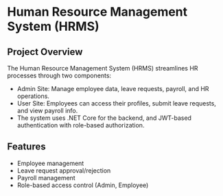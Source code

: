 # Human Resource Management System (HRMS)
## Project Overview
The Human Resource Management System (HRMS) streamlines HR processes through two components:
  - Admin Site: Manage employee data, leave requests, payroll, and HR operations.
  - User Site: Employees can access their profiles, submit leave requests, and view payroll info.
- The system uses .NET Core for the backend, and JWT-based authentication with role-based authorization.
## Features
- Employee management
- Leave request approval/rejection
- Payroll management
- Role-based access control (Admin, Employee)
